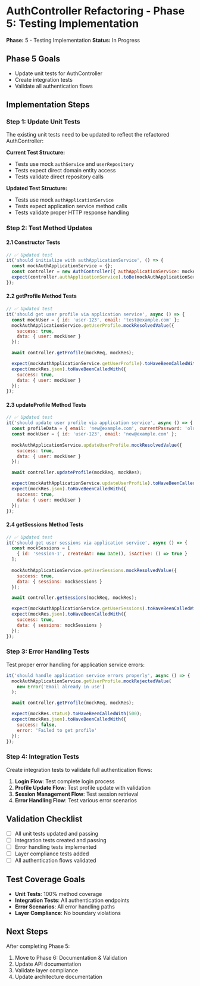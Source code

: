 # AuthController Refactoring - Phase 5: Testing Implementation

**Phase:** 5 - Testing Implementation
**Status:** In Progress

## Phase 5 Goals
- Update unit tests for AuthController
- Create integration tests
- Validate all authentication flows

## Implementation Steps

### Step 1: Update Unit Tests
The existing unit tests need to be updated to reflect the refactored AuthController:

**Current Test Structure:**
- Tests use mock `authService` and `userRepository`
- Tests expect direct domain entity access
- Tests validate direct repository calls

**Updated Test Structure:**
- Tests use mock `authApplicationService`
- Tests expect application service method calls
- Tests validate proper HTTP response handling

### Step 2: Test Method Updates

#### 2.1 Constructor Tests
```javascript
// ✅ Updated test
it('should initialize with authApplicationService', () => {
  const mockAuthApplicationService = {};
  const controller = new AuthController({ authApplicationService: mockAuthApplicationService });
  expect(controller.authApplicationService).toBe(mockAuthApplicationService);
});
```

#### 2.2 getProfile Method Tests
```javascript
// ✅ Updated test
it('should get user profile via application service', async () => {
  const mockUser = { id: 'user-123', email: 'test@example.com' };
  mockAuthApplicationService.getUserProfile.mockResolvedValue({
    success: true,
    data: { user: mockUser }
  });

  await controller.getProfile(mockReq, mockRes);

  expect(mockAuthApplicationService.getUserProfile).toHaveBeenCalledWith('user-123');
  expect(mockRes.json).toHaveBeenCalledWith({
    success: true,
    data: { user: mockUser }
  });
});
```

#### 2.3 updateProfile Method Tests
```javascript
// ✅ Updated test
it('should update user profile via application service', async () => {
  const profileData = { email: 'new@example.com', currentPassword: 'old', newPassword: 'new' };
  const mockUser = { id: 'user-123', email: 'new@example.com' };
  
  mockAuthApplicationService.updateUserProfile.mockResolvedValue({
    success: true,
    data: { user: mockUser }
  });

  await controller.updateProfile(mockReq, mockRes);

  expect(mockAuthApplicationService.updateUserProfile).toHaveBeenCalledWith('user-123', profileData);
  expect(mockRes.json).toHaveBeenCalledWith({
    success: true,
    data: { user: mockUser }
  });
});
```

#### 2.4 getSessions Method Tests
```javascript
// ✅ Updated test
it('should get user sessions via application service', async () => {
  const mockSessions = [
    { id: 'session-1', createdAt: new Date(), isActive: () => true }
  ];
  
  mockAuthApplicationService.getUserSessions.mockResolvedValue({
    success: true,
    data: { sessions: mockSessions }
  });

  await controller.getSessions(mockReq, mockRes);

  expect(mockAuthApplicationService.getUserSessions).toHaveBeenCalledWith('user-123');
  expect(mockRes.json).toHaveBeenCalledWith({
    success: true,
    data: { sessions: mockSessions }
  });
});
```

### Step 3: Error Handling Tests
Test proper error handling for application service errors:

```javascript
it('should handle application service errors properly', async () => {
  mockAuthApplicationService.getUserProfile.mockRejectedValue(
    new Error('Email already in use')
  );

  await controller.getProfile(mockReq, mockRes);

  expect(mockRes.status).toHaveBeenCalledWith(500);
  expect(mockRes.json).toHaveBeenCalledWith({
    success: false,
    error: 'Failed to get profile'
  });
});
```

### Step 4: Integration Tests
Create integration tests to validate full authentication flows:

1. **Login Flow**: Test complete login process
2. **Profile Update Flow**: Test profile update with validation
3. **Session Management Flow**: Test session retrieval
4. **Error Handling Flow**: Test various error scenarios

## Validation Checklist
- [ ] All unit tests updated and passing
- [ ] Integration tests created and passing
- [ ] Error handling tests implemented
- [ ] Layer compliance tests added
- [ ] All authentication flows validated

## Test Coverage Goals
- **Unit Tests**: 100% method coverage
- **Integration Tests**: All authentication endpoints
- **Error Scenarios**: All error handling paths
- **Layer Compliance**: No boundary violations

## Next Steps
After completing Phase 5:
1. Move to Phase 6: Documentation & Validation
2. Update API documentation
3. Validate layer compliance
4. Update architecture documentation 